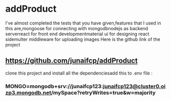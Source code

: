 # addProduct

I've almost completed the tests that you have given,features that I used in this are,mongoose for connecting with mongodbnodejs as backend serverreact for front end developmentmaterial ui for designing react sidemulter middleware for uploading images
Here is the github link of the project 

## https://github.com/junaifcp/addProduct

clone this project and install all the dependenciesadd this to .env file : 

### MONGO=mongodb+srv://junaifcp123:junaifcp123@cluster0.oizp3.mongodb.net/mySpace?retryWrites=true&w=majority
